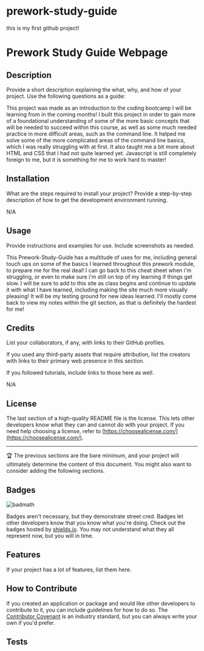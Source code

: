 # prework-study-guide
this is my first github project!

# Prework Study Guide Webpage

## Description

Provide a short description explaining the what, why, and how of your project. Use the following questions as a guide:

This project was made as an introduction to the coding bootcamp I will be learning from in the coming months! I built this project in order to gain more of a foundational understanding of some of the more basic concepts that will be needed to succeed within this course, as well as some much needed practice in more difficult areas, such as the command line. It helped me solve some of the more complicated areas of the command line basics, which I was really struggling with at first. It also taught me a bit more about HTML and CSS that I had not quite learned yet. Javascript is still completely foreign to me, but it is something for me to work hard to master!

## Installation

What are the steps required to install your project? Provide a step-by-step description of how to get the development environment running.

N/A

## Usage

Provide instructions and examples for use. Include screenshots as needed.

This Prework-Study-Guide has a multitude of uses for me, including general touch ups on some of the basics I learned throughout this prework module, to prepare me for the real deal! I can go back to this cheat sheet when i'm struggling, or even to make sure i'm still on top of my learning if things get slow. I will be sure to add to this site as class begins and continue to update it with what I have learned, including making the site much more visually pleasing! It will be my testing ground for new ideas learned. I'll mostly come back to view my notes within the git section, as that is definitely the hardest for me!
## Credits

List your collaborators, if any, with links to their GitHub profiles.

If you used any third-party assets that require attribution, list the creators with links to their primary web presence in this section.

If you followed tutorials, include links to those here as well.

N/A

## License

The last section of a high-quality README file is the license. This lets other developers know what they can and cannot do with your project. If you need help choosing a license, refer to [https://choosealicense.com/](https://choosealicense.com/).

---

🏆 The previous sections are the bare minimum, and your project will ultimately determine the content of this document. You might also want to consider adding the following sections.

## Badges

![badmath](https://img.shields.io/github/languages/top/nielsenjared/badmath)

Badges aren't necessary, but they demonstrate street cred. Badges let other developers know that you know what you're doing. Check out the badges hosted by [shields.io](https://shields.io/). You may not understand what they all represent now, but you will in time.

## Features

If your project has a lot of features, list them here.

## How to Contribute

If you created an application or package and would like other developers to contribute to it, you can include guidelines for how to do so. The [Contributor Covenant](https://www.contributor-covenant.org/) is an industry standard, but you can always write your own if you'd prefer.

## Tests